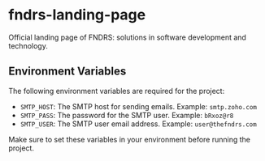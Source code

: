 # fndrs-landing-page

Official landing page of FNDRS: solutions in software development and technology.

## Environment Variables

The following environment variables are required for the project:

- `SMTP_HOST`: The SMTP host for sending emails. Example: `smtp.zoho.com`
- `SMTP_PASS`: The password for the SMTP user. Example: `bRxoz@r8`
- `SMTP_USER`: The SMTP user email address. Example: `user@thefndrs.com`

Make sure to set these variables in your environment before running the project.
